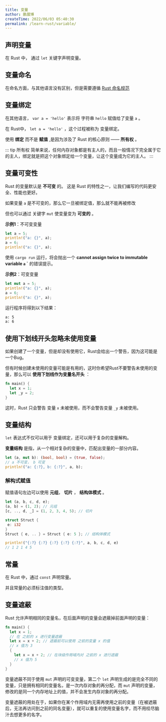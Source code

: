 ```yaml
---
title: 变量
author: 鹏展博
createTime: 2022/06/03 05:40:30
permalink: /learn-rust/variable/
---
```


## 声明变量

在 Rust 中， 通过 `let` 关键字声明变量。

## 变量命名

在命名方面，与其他语言没有区别，但是需要遵循 [Rust 命名规范](https://www.notion.so/d6508ec305c44193b2d36fd0ce5e84bb)

## 变量绑定

在其他语言， `var a = 'hello'` 表示将 字符串 `hello` 赋值给了变量 `a` 。

在 Rust中， `let a = 'hello'`  ，这个过程被称为 变量绑定。

使用 **绑定** 而不是 **赋值** ,是因为涉及了 Rust 的核心原则 —— **所有权** 。

::: tip 所有权
简单来说，任何内存对象都是有主人的，而且一般情况下完全属于它的主人，绑定就是把这个对象绑定给一个变量，让这个变量成为它的主人。
:::

## 变量可变性

Rust 的变量默认是 **不可变** 的。 这是 Rust 的特性之一，让我们编写的代码更安全、性能也更好。

如果变量 `a` 是不可变的，那么它一旦被绑定值，那么就不能再被修改

但也可以通过 关键字 `mut` 使变量变为 **可变的** 。

**示例1**：不可变变量

```rust
let a = 5;
println!("a: {}", a);
a = 6;
println!("a: {}", a);
```

使用 `cargo run` 运行，将会抛出一个 **cannot assign twice to immutable variable `a` `** 的错误提示。

**示例2**：可变变量

```rust
let mut a = 5;
println!("a: {}", a);
a = 6;
println!("a: {}", a);
```

运行程序将得到以下结果：

```sh
a: 5
a: 6
```

## 使用下划线开头忽略未使用变量

如果创建了一个变量，但是却没有使用它，Rust会给出一个警告，因为这可能是一个Bug。

但有时候创建未使用的变量可能是有用的，这时你希望Rust不要警告未使用的变量，那么可以 **使用下划线作为变量名开头** ：

```rust
fn main() {
  let x = 1;
  let _y = 2;
}
```

这时，Rust 只会警告 变量 `x` 未被使用，而不会警告变量 `_y` 未被使用。

## 变量结构

`let` 表达式不仅可以用于 变量绑定，还可以用于复杂的变量解构。

**变量结构** 是指，从一个相对复杂的变量中，匹配出变量的一部分内容。

```rust
let (a, mut b): (bool, bool) = (true, false);
// a 不可变， b 可变
println!("a: {:?}, b: {:?}", a, b);
```

### 解构式赋值

赋值语句左边可以使用 **元组**，  **切片** ， **结构体模式** 。

```rust
let (a, b, c, d, e);
(a, b) = (1, 2); // 元组
[c, .., d, _] = (1, 2, 3, 4, 5); // 切片

struct Struct {
 e: i32
}
Struct { e, .. } = Struct { e: 5 }; // 结构体模式

println!("{:?} {:?} {:?} {:?} {:?}", a, b, c, d, e)
// 1 2 1 4 5
```

## 常量

在 Rust 中，通过 `const` 声明常量。

并且常量的必须标注值的类型。

## 变量遮蔽

Rust 允许声明相同的变量名，在后面声明的变量会遮蔽掉前面声明的变量：

```rust
fn main() {
  let x = 1;
  // 在 之前的 x 进行变量遮蔽
  let x = x + 2; // 遮蔽前可以使用 之前的变量 x 的值
  // x 值为 3
  {
    let x = x + 2; // 在块级作用域内对 之前的 x 进行遮蔽
    // x 值为 5
  }
}
```

变量遮蔽不同于使用 `mut` 声明的可变变量，第二个 `let` 声明生成的是完全不同的变量，只是拥有相同的变量名，是一次内存对象的再分配，而 `mut` 声明的变量，修改的是同一个内存地址上的值，并不会发生内存对象的再分配。

变量遮蔽的用处在于，如果你在某个作用域内无需再使用之前的变量（在被遮蔽后，无法再访问到之前的同名变量），就可以重复的使用变量名字，而不用绞尽脑汁去想更多的名字。
